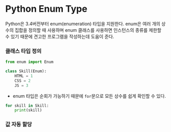 # Python Enum Type

Python은 3.4버전부터 enum(enumeration) 타입을 지원한다. enum은 여러 개의 상수의 집합을 정의할 때 사용하며 enum 클래스를 사용하면 인스턴스의 종류를 제한할 수 있기 때문에 견고한 프로그램을 작성하는데 도움이 준다.



### 클래스 타입 정의

```python
from enum import Enum

class Skill(Enum):
    HTML = 1
    CSS = 2
    JS = 3
```

- enum 타입은 순회가 가능하기 때문에 `for`문으로 모든 상수를 쉽게 확인할 수 있다.

```python
for skill in Skill:
    print(skill)
```



### 값 자동 할당